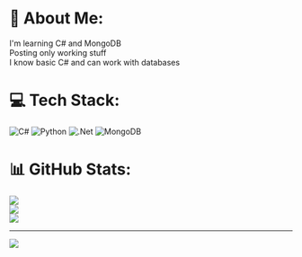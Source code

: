 # 💫 About Me:
I'm learning C# and MongoDB<br>Posting only working stuff<br>I know basic C# and can work with databases

# 💻 Tech Stack:
![C#](https://img.shields.io/badge/c%23-%23239120.svg?style=for-the-badge&logo=c-sharp&logoColor=white) ![Python](https://img.shields.io/badge/python-3670A0?style=for-the-badge&logo=python&logoColor=ffdd54) ![.Net](https://img.shields.io/badge/.NET-5C2D91?style=for-the-badge&logo=.net&logoColor=white) ![MongoDB](https://img.shields.io/badge/MongoDB-%234ea94b.svg?style=for-the-badge&logo=mongodb&logoColor=white)
# 📊 GitHub Stats:
![](https://github-readme-stats.vercel.app/api?username=Proto69&theme=dark&hide_border=true&include_all_commits=true&count_private=false)<br/>
![](https://github-readme-streak-stats.herokuapp.com/?user=Proto69&theme=dark&hide_border=true)<br/>
![](https://github-readme-stats.vercel.app/api/top-langs/?username=Proto69&theme=dark&hide_border=true&include_all_commits=true&count_private=false&layout=compact)

---
[![](https://visitcount.itsvg.in/api?id=Proto69&icon=0&color=0)](https://visitcount.itsvg.in)
